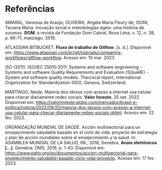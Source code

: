 # Referências

AMARAL, Vanessa de Araújo; OLIVEIRA, Angela Maria Fleury de; ISONI, Taciana Maria. Inovação social e metodologias ágeis: uma história de sucesso. <b>DOM</b>: a revista da Fundação Dom Cabral, Nova Lima, v. 12, n. 38, p. 66-71, maio/ago. 2019.

ATLASSIAN BITBUCKET. <b>Fluxo de trabalho de Gitflow</b>. <i>[s. d.]</i>. Disponível em: https://www.atlassian.com/br/git/tutorials/comparing-workflows/gitflow-workflow. Acesso em: 10 mar. 2023.

ISO (2011). ISO/IEC 25010:2011: Systems and software engineering - Systems and software Quality Requirements and Evaluation (SQuaRE) - System and software quality models. Thecnical report, International Organization for Standardization (ISO), Geneva, Switzerland.

MARTINGO, Neide. Maioria dos idosos com acesso à internet usa celular para checar diariamente redes sociais. <b>Valor Investe</b>, 25 set. 2022. Disponível em: https://valorinveste.globo.com/mercados/brasil-e-politica/noticia/2022/09/25/maioria-dos-idosos-com-acesso-a-internet-usa-celular-para-checar-diariamente-redes-sociais.ghtml. Acesso em: 22 fev. 2023.

ORGANIZAÇÃO MUNDIAL DE SAÚDE. Acción multisectorial para un envejecimiento saludable basado en el ciclo de vida: proyecto  de estrategia y plan de acción mundiales sobre  el envejecimiento y la salud. <i>In</i>: ASAMBLEA MUNDIAL DE LA SALUD, 69., 2016, Genebra. <b>Anais eletrônicos [...]</b>. Genebra: OMS, 2016. p. 1-43. Disponível em: https://www.paho.org/es/documentos/accion-multisectorial-para-envejecimiento-saludable-basado-ciclo-vida-proyecto. Acesso em: 17 fev. 2023.
